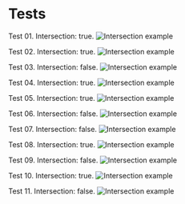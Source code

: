 # Tests

Test 01. Intersection: true.
![Intersection example](test-00-intersection-true.png)

Test 02. Intersection: true.
![Intersection example](test-01-intersection-true.png)

Test 03. Intersection: false.
![Intersection example](test-02-intersection-false.png)

Test 04. Intersection: true.
![Intersection example](test-03-intersection-true.png)

Test 05. Intersection: true.
![Intersection example](test-04-intersection-true.png)

Test 06. Intersection: false.
![Intersection example](test-05-intersection-false.png)

Test 07. Intersection: false.
![Intersection example](test-06-intersection-false.png)

Test 08. Intersection: true.
![Intersection example](test-07-intersection-true.png)

Test 09. Intersection: false.
![Intersection example](test-08-intersection-false.png)

Test 10. Intersection: true.
![Intersection example](test-09-intersection-true.png)

Test 11. Intersection: false.
![Intersection example](test-10-intersection-false.png)

